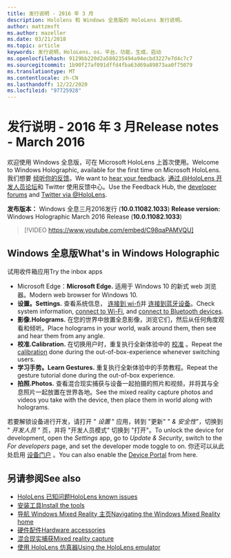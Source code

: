 ```yaml
---
title: 发行说明 - 2016 年 3 月
description: Hololens 和 Windows 全息版的 HoloLens 发行说明。
author: mattzmsft
ms.author: mazeller
ms.date: 03/21/2018
ms.topic: article
keywords: 发行说明，HoloLens，os，平台，功能，生成，启动
ms.openlocfilehash: 9129bb220d2a580235494a94ecbd3227e7d4c7c7
ms.sourcegitcommit: 1b90f27af091dffd4fba63d69a89873aa0f75079
ms.translationtype: MT
ms.contentlocale: zh-CN
ms.lasthandoff: 12/22/2020
ms.locfileid: "97725928"
---
```

# <a name="release-notes---march-2016"></a><span data-ttu-id="d7cd5-104">发行说明 - 2016 年 3 月</span><span class="sxs-lookup"><span data-stu-id="d7cd5-104">Release notes - March 2016</span></span>

<span data-ttu-id="d7cd5-105">欢迎使用 Windows 全息版，可在 Microsoft HoloLens 上首次使用。</span><span class="sxs-lookup"><span data-stu-id="d7cd5-105">Welcome to Windows Holographic, available for the first time on Microsoft HoloLens.</span></span> <span data-ttu-id="d7cd5-106">我们想要 [倾听你的反馈](https://docs.microsoft.com/windows/mixed-reality/give-us-feedback)。</span><span class="sxs-lookup"><span data-stu-id="d7cd5-106">We want to [hear your feedback](https://docs.microsoft.com/windows/mixed-reality/give-us-feedback).</span></span> <span data-ttu-id="d7cd5-107">[通过 @HoloLens ](https://twitter.com/hololens)[开发人员论坛](https://forums.hololens.com)和 Twitter 使用反馈中心。</span><span class="sxs-lookup"><span data-stu-id="d7cd5-107">Use the Feedback Hub, the [developer forums](https://forums.hololens.com) and [Twitter via @HoloLens](https://twitter.com/hololens).</span></span>

<span data-ttu-id="d7cd5-108">**发布版本：** Windows 全息三月2016发行 (**10.0.11082.1033**) </span><span class="sxs-lookup"><span data-stu-id="d7cd5-108">**Release version:** Windows Holographic March 2016 Release (**10.0.11082.1033**)</span></span>

>[!VIDEO https://www.youtube.com/embed/C98qaPAMVQU]

## <a name="whats-in-windows-holographic"></a><span data-ttu-id="d7cd5-109">Windows 全息版</span><span class="sxs-lookup"><span data-stu-id="d7cd5-109">What's in Windows Holographic</span></span>

<span data-ttu-id="d7cd5-110">试用收件箱应用</span><span class="sxs-lookup"><span data-stu-id="d7cd5-110">Try the inbox apps</span></span>
* <span data-ttu-id="d7cd5-111">Microsoft Edge：</span><span class="sxs-lookup"><span data-stu-id="d7cd5-111">**Microsoft Edge.**</span></span> <span data-ttu-id="d7cd5-112">适用于 Windows 10 的新式 web 浏览器。</span><span class="sxs-lookup"><span data-stu-id="d7cd5-112">Modern web browser for Windows 10.</span></span>
* <span data-ttu-id="d7cd5-113">**设置。**</span><span class="sxs-lookup"><span data-stu-id="d7cd5-113">**Settings.**</span></span> <span data-ttu-id="d7cd5-114">查看系统信息， [连接到 wi-fi](https://docs.microsoft.com/windows/mixed-reality/connecting-to-wi-fi-on-hololens)并 [连接到蓝牙设备](https://docs.microsoft.com/windows/mixed-reality/discover/hardware-accessories)。</span><span class="sxs-lookup"><span data-stu-id="d7cd5-114">Check system information, [connect to Wi-Fi](https://docs.microsoft.com/windows/mixed-reality/connecting-to-wi-fi-on-hololens), and [connect to Bluetooth devices](https://docs.microsoft.com/windows/mixed-reality/discover/hardware-accessories).</span></span>
* <span data-ttu-id="d7cd5-115">**影像.**</span><span class="sxs-lookup"><span data-stu-id="d7cd5-115">**Holograms.**</span></span> <span data-ttu-id="d7cd5-116">在您的世界中放置全息影像，浏览它们，然后从任何角度观看和倾听。</span><span class="sxs-lookup"><span data-stu-id="d7cd5-116">Place holograms in your world, walk around them, then see and hear them from any angle.</span></span>
* <span data-ttu-id="d7cd5-117">**校准.**</span><span class="sxs-lookup"><span data-stu-id="d7cd5-117">**Calibration.**</span></span> <span data-ttu-id="d7cd5-118">在切换用户时，重复执行全新体验中的 [校准](https://docs.microsoft.com/windows/mixed-reality/calibration) 。</span><span class="sxs-lookup"><span data-stu-id="d7cd5-118">Repeat the [calibration](https://docs.microsoft.com/windows/mixed-reality/calibration) done during the out-of-box-experience whenever switching users.</span></span>
* <span data-ttu-id="d7cd5-119">**学习手势。**</span><span class="sxs-lookup"><span data-stu-id="d7cd5-119">**Learn Gestures.**</span></span> <span data-ttu-id="d7cd5-120">重复执行全新体验中的手势教程。</span><span class="sxs-lookup"><span data-stu-id="d7cd5-120">Repeat the gesture tutorial done during the out-of-box experience.</span></span>
* <span data-ttu-id="d7cd5-121">**拍照.**</span><span class="sxs-lookup"><span data-stu-id="d7cd5-121">**Photos.**</span></span> <span data-ttu-id="d7cd5-122">查看混合现实捕获与设备一起拍摄的照片和视频，并将其与全息照片一起放置在世界各地。</span><span class="sxs-lookup"><span data-stu-id="d7cd5-122">See the mixed reality capture photos and videos you take with the device, then place them in world along with holograms.</span></span>

<span data-ttu-id="d7cd5-123">若要解锁设备进行开发，请打开 " *设置* " 应用，转到 "更新" " *& 安全性*"，切换到 " *开发人员* " 页，并将 "开发人员模式" 切换到 "打开"。</span><span class="sxs-lookup"><span data-stu-id="d7cd5-123">To unlock the device for development, open the *Settings* app, go to *Update & Security*, switch to the *For developers* page, and set the developer mode toggle to on.</span></span> <span data-ttu-id="d7cd5-124">你还可以从此处启用 [设备门户](https://docs.microsoft.com/windows/mixed-reality/develop/platform-capabilities-and-apis/using-the-windows-device-portal) 。</span><span class="sxs-lookup"><span data-stu-id="d7cd5-124">You can also enable the [Device Portal](https://docs.microsoft.com/windows/mixed-reality/develop/platform-capabilities-and-apis/using-the-windows-device-portal) from here.</span></span>

## <a name="see-also"></a><span data-ttu-id="d7cd5-125">另请参阅</span><span class="sxs-lookup"><span data-stu-id="d7cd5-125">See also</span></span>
* [<span data-ttu-id="d7cd5-126">HoloLens 已知问题</span><span class="sxs-lookup"><span data-stu-id="d7cd5-126">HoloLens known issues</span></span>](https://docs.microsoft.com/windows/mixed-reality/hololens-known-issues)
* [<span data-ttu-id="d7cd5-127">安装工具</span><span class="sxs-lookup"><span data-stu-id="d7cd5-127">Install the tools</span></span>](https://docs.microsoft.com/windows/mixed-reality/develop/install-the-tools)
* [<span data-ttu-id="d7cd5-128">导航 Windows Mixed Reality 主页</span><span class="sxs-lookup"><span data-stu-id="d7cd5-128">Navigating the Windows Mixed Reality home</span></span>](https://docs.microsoft.com/windows/mixed-reality/discover/navigating-the-windows-mixed-reality-home)
* [<span data-ttu-id="d7cd5-129">硬件配件</span><span class="sxs-lookup"><span data-stu-id="d7cd5-129">Hardware accessories</span></span>](https://docs.microsoft.com/windows/mixed-reality/discover/hardware-accessories)
* [<span data-ttu-id="d7cd5-130">混合现实捕获</span><span class="sxs-lookup"><span data-stu-id="d7cd5-130">Mixed reality capture</span></span>](https://docs.microsoft.com/windows/mixed-reality/mixed-reality-capture)
* [<span data-ttu-id="d7cd5-131">使用 HoloLens 仿真器</span><span class="sxs-lookup"><span data-stu-id="d7cd5-131">Using the HoloLens emulator</span></span>](https://docs.microsoft.com/windows/mixed-reality/develop/platform-capabilities-and-apis/using-the-hololens-emulator)
